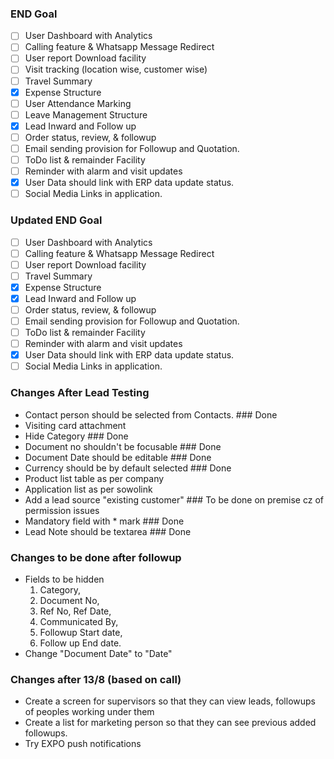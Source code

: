 ### END Goal

- [ ] User Dashboard with Analytics
- [ ] Calling feature & Whatsapp Message Redirect
- [ ] User report Download facility
- [ ] Visit tracking (location wise, customer wise)
- [ ] Travel Summary
- [x] Expense Structure
- [ ] User Attendance Marking
- [ ] Leave Management Structure
- [x] Lead Inward and Follow up
- [ ] Order status, review, & followup
- [ ] Email sending provision for Followup and Quotation.
- [ ] ToDo list & remainder Facility
- [ ] Reminder with alarm and visit updates
- [x] User Data should link with ERP data update status.
- [ ] Social Media Links in application.

### Updated END Goal

- [ ] User Dashboard with Analytics
- [ ] Calling feature & Whatsapp Message Redirect
- [ ] User report Download facility
- [ ] Travel Summary
- [x] Expense Structure
- [x] Lead Inward and Follow up
- [ ] Order status, review, & followup
- [ ] Email sending provision for Followup and Quotation.
- [ ] ToDo list & remainder Facility
- [ ] Reminder with alarm and visit updates
- [x] User Data should link with ERP data update status.
- [ ] Social Media Links in application.

### Changes After Lead Testing

- Contact person should be selected from Contacts. ### Done
- Visiting card attachment
- Hide Category ### Done
- Document no shouldn't be focusable ### Done
- Document Date should be editable ### Done
- Currency should be by default selected ### Done
- Product list table as per company
- Application list as per sowolink
- Add a lead source "existing customer" ### To be done on premise cz of permission issues
- Mandatory field with \* mark ### Done
- Lead Note should be textarea ### Done

### Changes to be done after followup

- Fields to be hidden
  1. Category,
  2. Document No,
  3. Ref No, Ref Date,
  4. Communicated By,
  5. Followup Start date,
  6. Follow up End date.
- Change "Document Date" to "Date"

### Changes after 13/8 (based on call)

- Create a screen for supervisors so that they can view leads, followups of peoples working under them
- Create a list for marketing person so that they can see previous added followups.
- Try EXPO push notifications
